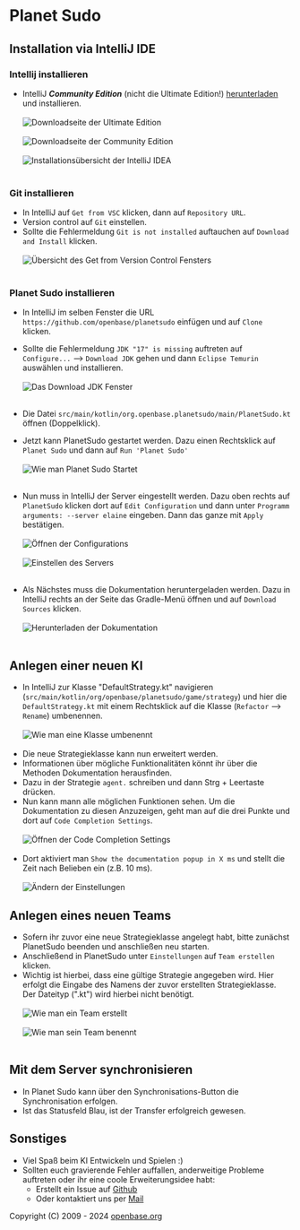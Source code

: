# Planet Sudo

## Installation via IntelliJ IDE

### Intellij installieren

- IntelliJ ***Community Edition*** (nicht die Ultimate Edition!) [herunterladen](https://www.jetbrains.com/idea/download/) und installieren.</br></br>
![Downloadseite der Ultimate Edition](.readme/0_NotUltimate.png)</br></br>
![Downloadseite der Community Edition](.readme/1_DownlaodIDEA.png)</br></br>
![Installationsübersicht der IntelliJ IDEA](.readme/2_IstallIDEA.png)</br></br>

### Git installieren

- In IntelliJ auf `Get from VSC` klicken, dann auf `Repository URL`.
- Version control auf `Git` einstellen.
- Sollte die Fehlermeldung `Git is not installed` auftauchen auf `Download and Install` klicken.</br></br>
![Übersicht des Get from Version Control Fensters](.readme/3_InstallGIT.png)</br></br>
    
### Planet Sudo installieren

- In IntelliJ im selben Fenster die URL `https://github.com/openbase/planetsudo` einfügen und auf `Clone` klicken.
- Sollte die Fehlermeldung `JDK "17" is missing` auftreten auf `Configure...` --> `Download JDK` gehen und dann `Eclipse Temurin` auswählen und installieren.</br></br>
![Das Download JDK Fenster](.readme/4_ConfigureJDK.png)</br></br>

- Die Datei `src/main/kotlin/org.openbase.planetsudo/main/PlanetSudo.kt` öffnen (Doppelklick).
- Jetzt kann PlanetSudo gestartet werden. Dazu einen Rechtsklick auf `Planet Sudo` und dann auf `Run 'Planet Sudo'` </br></br>
![Wie man Planet Sudo Startet](.readme/5_RunPlanetSudo.png)</br></br>

- Nun muss in IntelliJ der Server eingestellt werden. Dazu oben rechts auf `PlanetSudo` klicken dort auf `Edit Configuration` und dann unter `Programm arguments: --server elaine` eingeben. Dann das ganze mit `Apply` bestätigen.</br></br>
  ![Öffnen der Configurations](.readme/6_Configurations.png)</br></br>
![Einstellen des Servers](.readme/7_ServerImplement.png)</br></br>

- Als Nächstes muss die Dokumentation heruntergeladen werden. Dazu in IntelliJ rechts an der Seite das Gradle-Menü öffnen und auf `Download Sources` klicken.</br></br>
![Herunterladen der Dokumentation](.readme/8_DownloadSources.png)</br></br>

## Anlegen einer neuen KI

- In IntelliJ zur Klasse "DefaultStrategy.kt" navigieren (`src/main/kotlin/org/openbase/planetsudo/game/strategy`) und hier die `DefaultStrategy.kt` mit einem Rechtsklick auf die Klasse (`Refactor` --> `Rename`) umbenennen.</br></br>
![Wie man eine Klasse umbenennt](.readme/9_Refactor.png)</br></br>
- Die neue Strategieklasse kann nun erweitert werden.
- Informationen über mögliche Funktionalitäten könnt ihr über die Methoden Dokumentation herausfinden.
- Dazu in der Strategie `agent.` schreiben und dann Strg + Leertaste drücken.
- Nun kann mann alle möglichen Funktionen sehen. Um die Dokumentation zu diesen Anzuzeigen, geht man auf die drei Punkte und dort auf `Code Completion Settings`.</br></br>
![Öffnen der Code Completion Settings](.readme/10_CompletionSettings.png)</br></br>
- Dort aktiviert man `Show the documentation popup in X ms` und stellt die Zeit nach Belieben ein (z.B. 10 ms).</br></br>
![Ändern der Einstellungen](.readme/11_DocumentationPopup.png)

## Anlegen eines neuen Teams

- Sofern ihr zuvor eine neue Strategieklasse angelegt habt, bitte zunächst PlanetSudo beenden und anschließen neu starten. 
- Anschließend in PlanetSudo unter `Einstellungen` auf `Team erstellen` klicken.
- Wichtig ist hierbei, dass eine gültige Strategie angegeben wird. Hier erfolgt die Eingabe des Namens der zuvor erstellten Strategieklasse. Der Dateityp (".kt") wird hierbei nicht benötigt.</br></br>
![Wie man ein Team erstellt](.readme/12_TeamErstellen.png)</br></br>
![Wie man sein Team benennt](.readme/13_TeamBennenung.png)</br></br>

## Mit dem Server synchronisieren

- In Planet Sudo kann über den Synchronisations-Button die Synchronisation erfolgen.
- Ist das Statusfeld Blau, ist der Transfer erfolgreich gewesen.

## Sonstiges

- Viel Spaß beim KI Entwickeln und Spielen :)
- Sollten euch gravierende Fehler auffallen, anderweitige Probleme auftreten oder ihr eine coole Erweiterungsidee habt:
    - Erstellt ein Issue auf [Github](https://github.com/openbase/planetsudo/issues/new)
    - Oder kontaktiert uns per [Mail](mailto:support@openbase.org)


Copyright (C) 2009 - 2024 [openbase.org](http://www.openbase.org)

